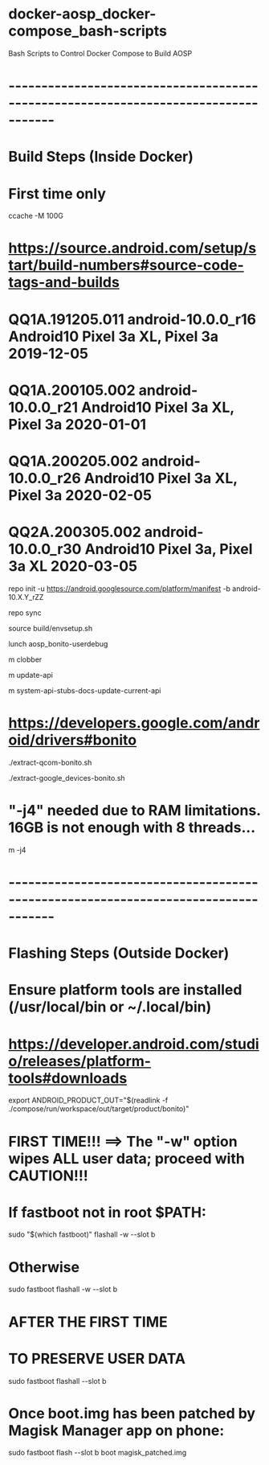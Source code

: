 # docker-aosp_docker-compose_bash-scripts
Bash Scripts to Control Docker Compose to Build AOSP

# -----------------------------------------------------------------------------------
# Build Steps (Inside Docker)

# First time only
ccache -M 100G

# https://source.android.com/setup/start/build-numbers#source-code-tags-and-builds
# QQ1A.191205.011 	android-10.0.0_r16 	Android10 	Pixel 3a XL, Pixel 3a 	2019-12-05
# QQ1A.200105.002 	android-10.0.0_r21 	Android10 	Pixel 3a XL, Pixel 3a 	2020-01-01
# QQ1A.200205.002 	android-10.0.0_r26 	Android10 	Pixel 3a XL, Pixel 3a   2020-02-05
# QQ2A.200305.002 	android-10.0.0_r30 	Android10 	Pixel 3a, Pixel 3a XL   2020-03-05
repo init -u https://android.googlesource.com/platform/manifest -b android-10.X.Y_rZZ

repo sync

source build/envsetup.sh

lunch aosp_bonito-userdebug

m clobber

m update-api

m system-api-stubs-docs-update-current-api

# https://developers.google.com/android/drivers#bonito
./extract-qcom-bonito.sh

./extract-google_devices-bonito.sh

# "-j4" needed due to RAM limitations. 16GB is not enough with 8 threads...
m -j4

# -----------------------------------------------------------------------------------
# Flashing Steps (Outside Docker)
# Ensure platform tools are installed (/usr/local/bin or ~/.local/bin)
# https://developer.android.com/studio/releases/platform-tools#downloads
export ANDROID_PRODUCT_OUT="$(readlink  -f ./compose/run/workspace/out/target/product/bonito)"

# FIRST TIME!!! ==> The "-w" option wipes ALL user data; proceed with CAUTION!!!
# If fastboot not in root $PATH:
sudo "$(which fastboot)" flashall -w --slot b
# Otherwise
sudo fastboot flashall -w --slot b

# AFTER THE FIRST TIME
# TO PRESERVE USER DATA
sudo fastboot flashall --slot b
# Once boot.img has been patched by Magisk Manager app on phone:
sudo fastboot flash --slot b boot magisk_patched.img

